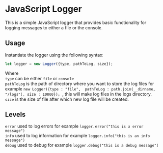 # JavaScript Logger

This is a simple JavaScript logger that provides basic functionality for logging messages to either a file or the console.

## Usage

Instantiate the logger using the following syntax:

```javascript
let logger = new Logger({type, pathToLog, size});
```
Where <br>
`type` can be either ` file ` or ` console `<br>
`pathToLog` is the path of directory where you want to store the log files for example ```new Logger({type : "file",  pathToLog : path.join(__dirname, "/logs"), size : 10000}); ```, this will make log files in the logs directory.<br>
`size` is the size of file after which new log file will be created.

## Levels
`error` used to log errors for example `logger.error("this is a error message")` <br>
`info` used to log information for example `logger.info("this is an info message")` <br>
`debug` used to debug for example `logger.debug("this is a debug message")` <br>
